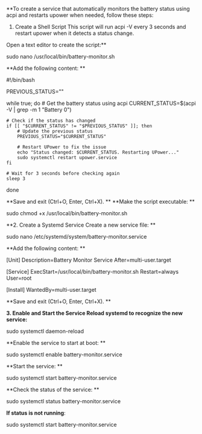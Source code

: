 
**To create a service that automatically monitors the battery status using acpi and restarts upower when needed, follow these steps:

1. Create a Shell Script
This script will run acpi -V every 3 seconds and restart upower when it detects a status change.

Open a text editor to create the script:**


sudo nano /usr/local/bin/battery-monitor.sh

**Add the following content:
**

#!/bin/bash

PREVIOUS_STATUS=""

while true; do
    # Get the battery status using acpi
    CURRENT_STATUS=$(acpi -V | grep -m 1 "Battery 0")

    # Check if the status has changed
    if [[ "$CURRENT_STATUS" != "$PREVIOUS_STATUS" ]]; then
        # Update the previous status
        PREVIOUS_STATUS="$CURRENT_STATUS"

        # Restart UPower to fix the issue
        echo "Status changed: $CURRENT_STATUS. Restarting UPower..."
        sudo systemctl restart upower.service
    fi

    # Wait for 3 seconds before checking again
    sleep 3
done

**Save and exit (Ctrl+O, Enter, Ctrl+X).
**
**Make the script executable:
**

sudo chmod +x /usr/local/bin/battery-monitor.sh

**2. Create a Systemd Service
Create a new service file:
**


sudo nano /etc/systemd/system/battery-monitor.service

**Add the following content:
**


[Unit]
Description=Battery Monitor Service
After=multi-user.target

[Service]
ExecStart=/usr/local/bin/battery-monitor.sh
Restart=always
User=root

[Install]
WantedBy=multi-user.target

**Save and exit (Ctrl+O, Enter, Ctrl+X).
**

**3. Enable and Start the Service
Reload systemd to recognize the new service:**


sudo systemctl daemon-reload

**Enable the service to start at boot:
**


sudo systemctl enable battery-monitor.service

**Start the service:
**


sudo systemctl start battery-monitor.service


**Check the status of the service:
**

sudo systemctl status battery-monitor.service


**If status is not running**:

sudo systemctl start battery-monitor.service


